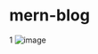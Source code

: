 # mern-blog

1
![image](https://github.com/Gokul6726/mern-blog/assets/103326534/818ea7e9-8d1d-4366-88ce-a27a28b779d2)
